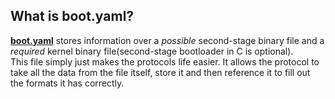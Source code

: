 ## What is boot.yaml?
<p><b><u>boot.yaml</u></b> stores information over a <i>possible</i> second-stage binary file and a <i>required</i> kernel binary file(second-stage bootloader in C is optional).</br>This file simply just makes the protocols life easier. It allows the protocol to take all the data from the file itself, store it and then reference it to fill out the formats it has correctly.</br></p>
